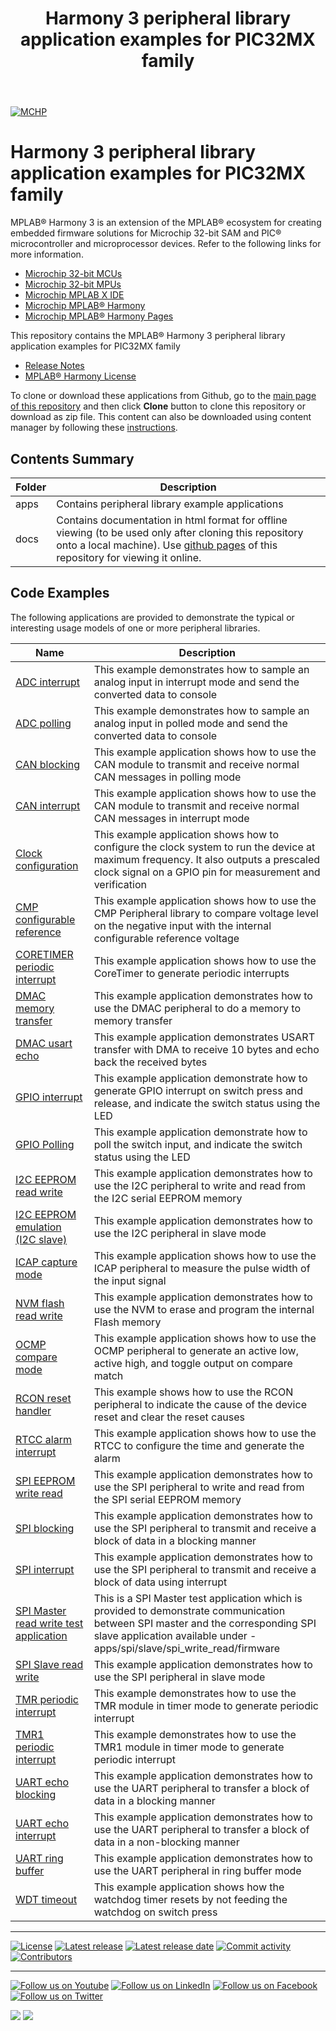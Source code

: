 ﻿---
title: Harmony 3 peripheral library application examples for PIC32MX family
nav_order: 1
has_children: true
has_toc: false
---
[![MCHP](https://www.microchip.com/ResourcePackages/Microchip/assets/dist/images/logo.png)](https://www.microchip.com)

# Harmony 3 peripheral library application examples for PIC32MX family

MPLAB® Harmony 3 is an extension of the MPLAB® ecosystem for creating embedded firmware solutions for Microchip 32-bit SAM and PIC® microcontroller and microprocessor devices.  Refer to the following links for more information.

- [Microchip 32-bit MCUs](https://www.microchip.com/design-centers/32-bit)
- [Microchip 32-bit MPUs](https://www.microchip.com/design-centers/32-bit-mpus)
- [Microchip MPLAB X IDE](https://www.microchip.com/mplab/mplab-x-ide)
- [Microchip MPLAB® Harmony](https://www.microchip.com/mplab/mplab-harmony)
- [Microchip MPLAB® Harmony Pages](https://microchip-mplab-harmony.github.io/)

This repository contains the MPLAB® Harmony 3 peripheral library application examples for PIC32MX family

- [Release Notes](release_notes.md)
- [MPLAB® Harmony License](mplab_harmony_license.md)

To clone or download these applications from Github, go to the [main page of this repository](https://github.com/Microchip-MPLAB-Harmony/csp_apps_pic32mx) and then click **Clone** button to clone this repository or download as zip file.
This content can also be downloaded using content manager by following these [instructions](https://github.com/Microchip-MPLAB-Harmony/contentmanager/wiki).

## Contents Summary

| Folder     | Description                             |
| ---        | ---                                     |
| apps       | Contains peripheral library example applications |
| docs       | Contains documentation in html format for offline viewing (to be used only after cloning this repository onto a local machine). Use [github pages](https://microchip-mplab-harmony.github.io/csp_apps_pic32mx/) of this repository for viewing it online. |

## Code Examples

The following applications are provided to demonstrate the typical or interesting usage models of one or more peripheral libraries.

| Name | Description |
| ---- | ----------- |
| [ADC interrupt](apps/adc/adc_interrupt_mode/readme.md) | This example demonstrates how to sample an analog input in interrupt mode and send the converted data to console |
| [ADC polling](apps/adc/adc_polled_mode/readme.md) | This example demonstrates how to sample an analog input in polled mode and send the converted data to console |
| [CAN blocking](apps/can/can_normal_operation_blocking/readme.md) | This example application shows how to use the CAN module to transmit and receive normal CAN messages in polling mode |
| [CAN interrupt](apps/can/can_normal_operation_interrupt_timestamp/readme.md) | This example application shows how to use the CAN module to transmit and receive normal CAN messages in interrupt mode |
| [Clock configuration](apps/clock/clock_config/readme.md) | This example application shows how to configure the clock system to run the device at maximum frequency. It also outputs a prescaled clock signal on a GPIO pin for measurement and verification |
| [CMP configurable reference](apps/cmp/cmp_configurable_reference/readme.md) | This example application shows how to use the CMP Peripheral library to compare voltage level on the negative input with the internal configurable reference voltage |
| [CORETIMER periodic interrupt](apps/coretimer/coretimer_periodic_timeout/readme.md) | This example application shows how to use the CoreTimer to generate periodic interrupts |
| [DMAC memory transfer](apps/dmac/dmac_memory_transfer/readme.md) | This example application demonstrates how to use the DMAC peripheral to do a memory to memory transfer |
| [DMAC usart echo](apps/dmac/dmac_usart_echo/readme.md) | This example application demonstrates USART transfer with DMA to receive 10 bytes and echo back the received bytes |
| [GPIO interrupt](apps/gpio/gpio_led_on_off_interrupt/readme.md) | This example application demonstrate how to generate GPIO interrupt on switch press and release, and indicate the switch status using the LED |
| [GPIO Polling](apps/gpio/gpio_led_on_off_polling/readme.md) | This example application demonstrate how to poll the switch input, and indicate the switch status using the LED |
| [I2C EEPROM read write](apps/i2c/master/i2c_eeprom/readme.md) | This example application demonstrates how to use the I2C peripheral to write and read from the I2C serial EEPROM memory |
| [I2C EEPROM emulation (I2C slave)](apps/i2c/slave/i2c_eeprom_emulation/readme.md) | This example application demonstrates how to use the I2C peripheral in slave mode |
| [ICAP capture mode](apps/icap/icap_capture_mode/readme.md) | This example application shows how to use the ICAP peripheral to measure the pulse width of the input signal |
| [NVM flash read write](apps/nvm/flash_read_write/readme.md) | This example application demonstrates how to use the NVM to erase and program the internal Flash memory |
| [OCMP compare mode](apps/ocmp/ocmp_compare_mode/readme.md) | This example application shows how to use the OCMP peripheral to generate an active low, active high, and toggle output on compare match |
| [RCON reset handler](apps/rcon/reset_handler/readme.md) | This example shows how to use the RCON peripheral to indicate the cause of the device reset and clear the reset causes |
| [RTCC alarm interrupt](apps/rtcc/rtcc_alarm/readme.md) | This example application shows how to use the RTCC to configure the time and generate the alarm |
| [SPI EEPROM write read](apps/spi/master/spi_eeprom_write_read/readme.md) | This example application demonstrates how to use the SPI peripheral to write and read from the SPI serial EEPROM memory |
| [SPI blocking](apps/spi/master/spi_self_loopback_blocking/readme.md) | This example application demonstrates how to use the SPI peripheral to transmit and receive a block of data in a blocking manner |
| [SPI interrupt](apps/spi/master/spi_self_loopback_interrupt/readme.md) | This example application demonstrates how to use the SPI peripheral to transmit and receive a block of data using interrupt |
| [SPI Master read write test application](apps/spi/master/spi_write_read_test_app/readme.md) | This is a SPI Master test application which is provided to demonstrate communication between SPI master and the corresponding SPI slave application available under -  apps/spi/slave/spi_write_read/firmware  |
| [SPI Slave read write](apps/spi/slave/spi_write_read/readme.md) | This example application demonstrates how to use the SPI peripheral in slave mode  |
| [TMR periodic interrupt](apps/tmr/tmr_timer_mode/readme.md) | This example demonstrates how to use the TMR module in timer mode to generate periodic interrupt |
| [TMR1 periodic interrupt](apps/tmr1/tmr1_timer_mode/readme.md) | This example demonstrates how to use the TMR1 module in timer mode to generate periodic interrupt |
| [UART echo blocking](apps/uart/uart_echo_blocking/readme.md) | This example application demonstrates how to use the UART peripheral to transfer a block of data in a blocking manner |
| [UART echo interrupt](apps/uart/uart_echo_interrupt/readme.md) | This example application demonstrates how to use the UART peripheral to transfer a block of data in a non-blocking manner |
| [UART ring buffer](apps/uart/uart_ring_buffer_interrupt/readme.md) | This example application demonstrates how to use the UART peripheral in ring buffer mode |
| [WDT timeout](apps/wdt/wdt_timeout/readme.md) | This example application shows how the watchdog timer resets by not feeding the watchdog on switch press |

____

[![License](https://img.shields.io/badge/license-Harmony%20license-orange.svg)](https://github.com/Microchip-MPLAB-Harmony/csp_apps_pic32mx/blob/master/mplab_harmony_license.md)
[![Latest release](https://img.shields.io/github/release/Microchip-MPLAB-Harmony/csp_apps_pic32mx.svg)](https://github.com/Microchip-MPLAB-Harmony/csp_apps_pic32mx/releases/latest)
[![Latest release date](https://img.shields.io/github/release-date/Microchip-MPLAB-Harmony/csp_apps_pic32mx.svg)](https://github.com/Microchip-MPLAB-Harmony/csp_apps_pic32mx/releases/latest)
[![Commit activity](https://img.shields.io/github/commit-activity/y/Microchip-MPLAB-Harmony/csp_apps_pic32mx.svg)](https://github.com/Microchip-MPLAB-Harmony/csp_apps_pic32mx/graphs/commit-activity)
[![Contributors](https://img.shields.io/github/contributors-anon/Microchip-MPLAB-Harmony/csp_apps_pic32mx.svg)]()

____

[![Follow us on Youtube](https://img.shields.io/badge/Youtube-Follow%20us%20on%20Youtube-red.svg)](https://www.youtube.com/user/MicrochipTechnology)
[![Follow us on LinkedIn](https://img.shields.io/badge/LinkedIn-Follow%20us%20on%20LinkedIn-blue.svg)](https://www.linkedin.com/company/microchip-technology)
[![Follow us on Facebook](https://img.shields.io/badge/Facebook-Follow%20us%20on%20Facebook-blue.svg)](https://www.facebook.com/microchiptechnology/)
[![Follow us on Twitter](https://img.shields.io/twitter/follow/MicrochipTech.svg?style=social)](https://twitter.com/MicrochipTech)

[![](https://img.shields.io/github/stars/Microchip-MPLAB-Harmony/csp_apps_pic32mx.svg?style=social)]()
[![](https://img.shields.io/github/watchers/Microchip-MPLAB-Harmony/csp_apps_pic32mx.svg?style=social)]()